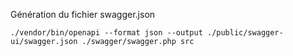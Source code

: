 Génération du fichier swagger.json

```
./vendor/bin/openapi --format json --output ./public/swagger-ui/swagger.json ./swagger/swagger.php src
```
